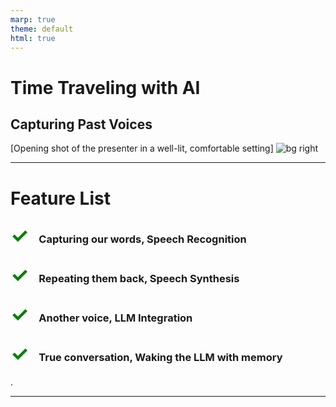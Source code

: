 ```yaml
---
marp: true
theme: default
html: true
---
```


# Time Traveling with AI</h1><h2>Capturing Past Voices</h2>

[Opening shot of the presenter in a well-lit, comfortable setting]
![bg right](./user_chats_wiyh_an_ai.webp)

<!-- NOTES:
Hello everyone, and welcome back to our channel! In our journey so far, we've dived into the fascinating world of language models and explored a myriad of features. From capturing spoken words with precision with speech recognition, to having text spoken with speech synthesis, we've seen how we can interact with AI in ways that were once pure science fiction.
-->

---

# Feature List

### <span style='color: green; font-size: 2em;margin-right: 0.5em;'>✓</span>Capturing our words, Speech Recognition

### <span style='color: green; font-size: 2em;margin-right: 0.5em;'>✓</span>Repeating them back, Speech Synthesis

### <span style='color: green; font-size: 2em;margin-right: 0.5em;'>✓</span>Another voice, LLM Integration

### <span style='color: green; font-size: 2em;margin-right: 0.5em;'>✓</span>True conversation, Waking the LLM with memory

.

<!-- NOTES:
We've gone step by step through the process – how to listen and respond, and how to elevate those interactions into meaningful conversations with AI, such as OpenAI's ChatGPT, Anthropic's Claude, and Inflection's... or should I say Microsoft's, Hey Pi model.


-->

---

<div style='width: 100%; height:100%; background: url(./OpenaiAnthropicInflection.png) no-repeat; background-size: contain; background-position: center; '></div>

<!-- NOTES:
But these are all just features — incredible features, yes, but still individual pieces of a larger puzzle. Today, we're shifting gears from the singular capabilities to the big picture.

In this video, we're going to show you how all these elements come together to create not just a feature, but a complete product. A product that leverages the combined strength of these features to deliver an experience.

So, if you're interested in looking at how this can be done, stick around, and let's get started!"
-->

---

# Starting with a concept

## Eternal Dreams Radio

### A portal to the past

![bg right](./ai_listens_to_the_past.png)

<!-- NOTES
First of all we need imagine,

Think about, being able to time travel, not through the physical world, but through the power of voice and sound. Imagine being able to hear the intimate thoughts and events of someone's life from decades ago as if you were right there with them

The product we aim to build will allow us to experience the world through the weekly diary entries of people from different times. To be able to immerse ourselves in their stories, feel the pulse of the events they lived through, and even share the melodies that moved them.

We'll give the product a name 'Eternal Dreams Radio'.

Our solution uses language models to resurrect the lost voices of history, adds layers of context with events of the times, and for that extra touch of authenticity, it adds songs from the era, completing the ambiance of the diary entries.
-->

---

# The Technical Detail

## The System Prompt

Your role is, that given an age, a gender, a location and a year, to produce a weekly diary entry, for an individual, based on the age, location and year properties provided. The Individual should reflect on the past week, discussing the current events at the provided location and provided year and their own concerns. Begin with the individual introducing themselves, mentioning the year, where they live, and their occupation. The introduction should be followed by a continued story of 300 words in three paragraphs. In each paragraph, the individual should mention a song and its artist popular in the year provided and that matches the paragraph"s vibe. Conclude by adding a section to express the individuals gratitude for the opportunity to share the week"s experiences. The choice of songs should follow there rules [ 1. song must match the vibe of the paragraph. 2. songs release date must be in or before the provided year. 3. at least two of the songs should be in the language of the location provided.

<!-- NOTES
So enougth with floating thoughts, lets get down to the technical detail. How are we going to do this?
Let's take the easy way, we'll ask the LLM to do it.
Our task then, is to guide the LLM to recount tales from a bygone era, complete with emotions, events, and even music. But how do we get the LLM to do this? The answer lies in a meticulously crafted system prompt.
-->

---

# The Technical Detail

## Structuring using the System Prompt

### Write the response in json in the following format.

```json
{
	"diaryentry": {
		"intro": "introduction",
		"paragraphs": [
			{
				"paragraph": "paragraph",
				"song": "song",
				"artist": "artist",
				"release date": "Release Date"
			}
		],
		"gratitude": "gratitude"
	}
}
```

<!--NOTES
So the LLM returns the diary entry and it would be quite straight forward to just pass the output to a speech synthesis enabled function but to truly step back in time, we crave the ambiance only music can provide. A spoken diary is one thing; an auditory experience with era specific melodies is quite another. So, how do we conjure up these tunes from text? The solution lies in a musical oracle, or rather music library services api.

However to harness the api, we need more than just text, we need specific arguments. Extracting song titles and artist names from a block of narrative text doesn't sound fun. So we ask ourselves, 'Why not let the LLM do the heavy lifting?'

In update our system prompt to include a request for structured output asking the AI, to give us not just prose, but JSON; with tags for each melody and its artist. And just like that, the AI delivers.

This technique of guiding the LLM to format unstructured data into a structured one is a true game-changer. It's an nice step that brings us back to familiar teritory and allows us to interact with a music service using their API.

At this point we're ready to look at the overal components and workflow.
-->

---

# Components and Workflow

![](Workflow.png)

<!-- NOTES
For the user interaction we will use plain html, css and javascript.
FastAPI for delivering the ui, taking the user requests and for interacting with the AI and the Music Service
Groq wth Mistral will be our dependable LLM and
Spotify our Music Library

The create diary request is made from the Web UI
The FastAPI server takes the request, crafts a systme prompt and sends it to Groq
Groq returns the Diary Narative in JSON format and the songs and artists are extracted
FastAPI searches for the song and artists using the Spotify API
FastAPI puts it all together and returns the Diary Entry to the WebUI
The WebUI plays the diary, using the browsers speech synthesis api for speech, and the  audio component to play the songs.

and we can quikly look at [Move to next slide]
-->

---

# Solution Detail

![](overview.png)

<!-- NOTES
The solution detail
-->

---

# Server Detail

![](server.png)

<!-- NOTES
The server detail
The server does the most heavy lifting it crafts the prompt given the arguments and manages the call to the AI which in this case is Groq. The extraction of the songs and artists and is quite straight forward because we are detailing with json but the call to Spotify is a litle more complex and there are some setup steps to go through before we can use the api which include creating a Spotify developer account, creating the api keys. Once we have these its a matter of working out how to call the api to get an access token and how to call the api to search for the song preview urls. We're come back to that later on. Everything is put together and returned to the client.
-->

---

# Client Detail

![](client.png)

<!-- NOTES
and the client detail.
All the client has to do is play the returned diary entry which can be done usingthe speech synthesis api we looked at in earlier presentations and using the audio component to play the song urls. Using the audio component is more or less the same as the speech synthesis.


-->

---

# Technical focus on Spotify - Get the access token

```python
def spotify_get_access_token():
    """
    Get Spotify access token.
    """
    client_id = os.getenv("SPOTIFY_CLIENT_ID")
    client_secret = os.getenv("SPOTIFY_CLIENT_SECRET")
    credentials = base64.b64encode(f"{client_id}:{client_secret}".encode()).decode()
    headers = {
        "Authorization": f"Basic {credentials}",
        "Content-Type": "application/x-www-form-urlencoded",
    }
    data = {"grant_type": "client_credentials"}

    try:
        response = httpx.post(
            "https://accounts.spotify.com/api/token", headers=headers, data=data
        )
        response.raise_for_status()  # Raises an httpx.HTTPStatusError for 4xx/5xx responses
        return response.json()["access_token"]
```

<!-- NOTES
As promised, let's take a quick look at the Spotify specifices, bascically how to get the access token and how to serach for the songs.
I will leave a link in the description to Spotify's developer page where you can sign up and get your api tokens.

With the get access token you can see its just a matter of setting up the authorization header with the right information and making the call.

Once you have the access token we're ready for the seach call.

-->

---

# Technical focus on Spotify - Searching for songs

```python
def spotify_get_songs_preview_url(search_criteria, access_token):
    """
    Retrieves the Spotify preview URL of tracks based on the search criteria.
    """
    auth_header = {"Authorization": f"Bearer {access_token}"}
    search_url = "https://api.spotify.com/v1/search"
    params = {"q": search_criteria, "type": "track", "limit": 5}
    try:
        response = httpx.get(search_url, headers=auth_header, params=params)
        response.raise_for_status()

        search_results = response.json()
        tracks = search_results["tracks"]["items"]
        preview_url = None
        if tracks:
            for track in tracks:
                if track["preview_url"]:
                    # Return the first preview URL found
                    preview_url = track["preview_url"]
                    break
        return preview_url
```

<!-- NOTES

Again, once we're familia with the code, the steps are straight forward, inculding our access token we populte our search criteria and make the call and grab the first preview_url that is filled. Sometimes, a song will have no preview_url, and in that case, as there is no url, the song will not be played.

Having explored the intricate workings of our system, let’s shift from theory to practice. It’s one thing to discuss the technical architecture and quite another to see it in action. Let’s dive into a live demonstration of our solution.
-->

---

# Demo

<div style='height: 100%; display: grid; grid; grid-template-columns: 1fr 1fr;'>
<div style='width: 100%; height:100%; background: url(./demo.png) no-repeat; background-size: contain; background-position: center; '></div>
<div style='width: 100%; height:100%; background: url(./demo_playing.png) no-repeat; background-size: contain; background-position: center;'></div>
</div>

<!--
As we prepare to dive into the past, let’s set the stage for our journey. Today, we’ll be requesting a weekly audio diary from the year 1989, set in the vibrant city of Milan. Our fictional narrator for this journey is a 28-year-old man whose experiences and thoughts have been brought to life through the power of our AI-driven system.

[Show the input fields being filled: ‘1989’, ‘Milan’, ‘Male’, ‘28’]

Before I initiate this time travel, there's an important note on authenticity and audio content. While our diary will mention and play the specific songs that defined the era and our character’s life in 1989, the actual audio you'll hear, on youtube, isn't. To navigate around copyright issues, we’ve replaced them with a selection of copyright-free music from YouTube's audio library. This means you can enjoy the experience without any interruption or legal concerns.

Watch for the 'Song Playing' notification right here in the bottom right of your screen whenever a track starts playing.

Alright, with all set, let’s make our request to the past and listen to what a week in 1989 Milan was like for our young man."

[Click ‘Submit’ or equivalent action, initiating the request]

[As the diary entry plays, show visual cues for song mentions and changes]

[As the diary entry and music play, periodically highlight the 'Song Playing' notification]

[After the demo]

And there you have it—a seamless blend of history, personal storytelling, and music, all brought together by AI and web technologies. This demo not only showcases the technical capabilities we have learnt but also the creative possibilities it unlocks for experiencing history in a new and immersive way."

[Transition to closing remarks]

"This is just the beginning of what we can achieve with AI in the realm of audio storytelling. Thank you for joining me on this temporal journey. Stay tuned for more explorations, and don't forget to like, subscribe, and share if you enjoyed this trip down memory lane."
-->
